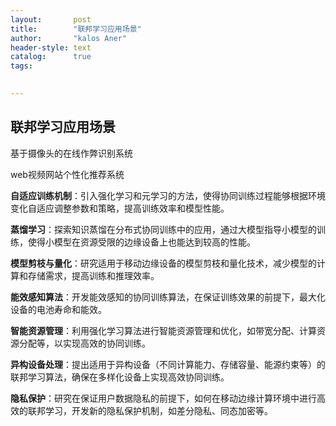 ```yaml
---
layout:       post
title:        "联邦学习应用场景"
author:       "kalos Aner"
header-style: text
catalog:      true
tags:
    

---
```


## 联邦学习应用场景

基于摄像头的在线作弊识别系统

web视频网站个性化推荐系统

**自适应训练机制**：引入强化学习和元学习的方法，使得协同训练过程能够根据环境变化自适应调整参数和策略，提高训练效率和模型性能。

**蒸馏学习**：探索知识蒸馏在分布式协同训练中的应用，通过大模型指导小模型的训练，使得小模型在资源受限的边缘设备上也能达到较高的性能。

**模型剪枝与量化**：研究适用于移动边缘设备的模型剪枝和量化技术，减少模型的计算和存储需求，提高训练和推理效率。

**能效感知算法**：开发能效感知的协同训练算法，在保证训练效果的前提下，最大化设备的电池寿命和能效。

**智能资源管理**：利用强化学习算法进行智能资源管理和优化，如带宽分配、计算资源分配等，以实现高效的协同训练。

**异构设备处理**：提出适用于异构设备（不同计算能力、存储容量、能源约束等）的联邦学习算法，确保在多样化设备上实现高效协同训练。

**隐私保护**：研究在保证用户数据隐私的前提下，如何在移动边缘计算环境中进行高效的联邦学习，开发新的隐私保护机制，如差分隐私、同态加密等。
